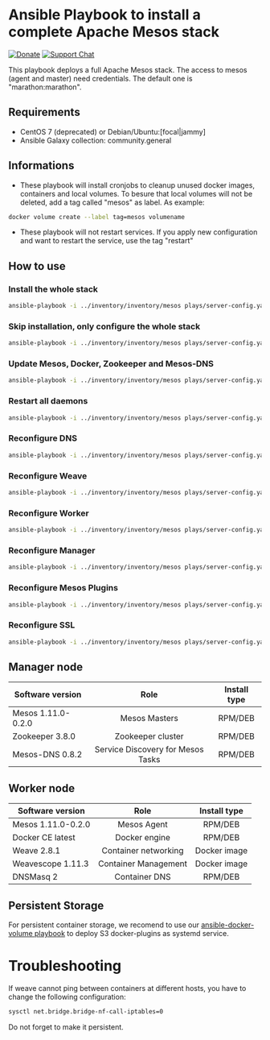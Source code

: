 # Ansible Playbook to install a complete Apache Mesos stack


[![Donate](https://img.shields.io/liberapay/receives/AVENTER.svg?logo=liberapay)](https://liberapay.com/mesos)
[![Support Chat](https://img.shields.io/static/v1?label=Chat&message=Support&color=brightgreen)](https://riot.im/app/#/room/#support:matrix.aventer.biz)

This playbook deploys a full Apache Mesos stack. The access to mesos (agent and master) need credentials. The default one is "marathon:marathon".

## Requirements

- CentOS 7 (deprecated) or Debian/Ubuntu:[focal|jammy]
- Ansible Galaxy collection: community.general

## Informations

- These playbook will install cronjobs to cleanup unused docker images, containers
and local volumes. To besure that local volumes will not be deleted, add a tag 
called "mesos" as label. As example: 


```bash
docker volume create --label tag=mesos volumename
```

- These playbook will not restart services. If you apply new configuration and want to restart the service, 
  use the tag "restart"


## How to use

### Install the whole stack

```bash
ansible-playbook -i ../inventory/inventory/mesos plays/server-config.yaml
```

### Skip installation, only configure the whole stack

```bash
ansible-playbook -i ../inventory/inventory/mesos plays/server-config.yaml --skip-tags install
```

###  Update Mesos, Docker, Zookeeper and Mesos-DNS

```bash
ansible-playbook -i ../inventory/inventory/mesos plays/server-config.yaml --tags update
```

###  Restart all daemons

```bash
ansible-playbook -i ../inventory/inventory/mesos plays/server-config.yaml --tags restart
```

### Reconfigure DNS

```bash
ansible-playbook -i ../inventory/inventory/mesos plays/server-config.yaml --tags dns
```

### Reconfigure Weave

```bash
ansible-playbook -i ../inventory/inventory/mesos plays/server-config.yaml --tags weave
```

### Reconfigure Worker

```bash
ansible-playbook -i ../inventory/inventory/mesos plays/server-config.yaml --tags worker
```

### Reconfigure Manager

```bash
ansible-playbook -i ../inventory/inventory/mesos plays/server-config.yaml --tags manager
```

### Reconfigure Mesos Plugins

```bash
ansible-playbook -i ../inventory/inventory/mesos plays/server-config.yaml --tags plugin
```

### Reconfigure SSL

```bash
ansible-playbook -i ../inventory/inventory/mesos plays/server-config.yaml --tags ssl
```


## Manager node


| Software version   | Role                              | Install type                       |
| ------------------ | :-------------------------------: | :--------------------------------: |
| Mesos 1.11.0-0.2.0 | Mesos Masters                     | RPM/DEB                            |
| Zookeeper 3.8.0    | Zookeeper cluster                 | RPM/DEB                            |
| Mesos-DNS 0.8.2    | Service Discovery for Mesos Tasks | RPM/DEB                            |

## Worker node

| Software version   | Role                              | Install type |
| ------------------ | :-------------------------------: | :----------: |
| Mesos 1.11.0-0.2.0 | Mesos Agent                       | RPM/DEB      |
| Docker CE latest   | Docker engine                     | RPM/DEB      |
| Weave 2.8.1        | Container networking              | Docker image |
| Weavescope 1.11.3  | Container Management              | Docker image |
| DNSMasq 2          | Container DNS                     | RPM/DEB      |

## Persistent Storage

For persistent container storage, we recomend to use our 
[ansible-docker-volume playbook](https://github.com/AVENTER-UG/ansible-docker-volume)
to deploy S3 docker-plugins as systemd service.

# Troubleshooting

If weave cannot ping between containers at different hosts, you have to change the following configuration:

```bash
sysctl net.bridge.bridge-nf-call-iptables=0
```

Do not forget to make it persistent. 
